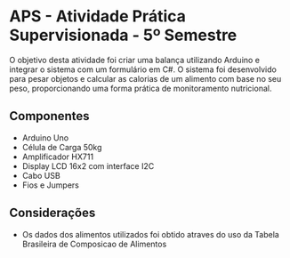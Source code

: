 # APS - Atividade Prática Supervisionada - 5º Semestre
O objetivo desta atividade foi criar uma balança utilizando Arduino e integrar o sistema com um formulário em C#. O sistema foi desenvolvido para pesar objetos e calcular as calorias de um alimento com base no seu peso, proporcionando uma forma prática de monitoramento nutricional.

## Componentes
- Arduino Uno
- Célula de Carga 50kg
- Amplificador HX711
- Display LCD 16x2 com interface I2C
- Cabo USB
- Fios e Jumpers

## Considerações
- Os dados dos alimentos utilizados foi obtido atraves do uso da Tabela Brasileira de Composicao de Alimentos
